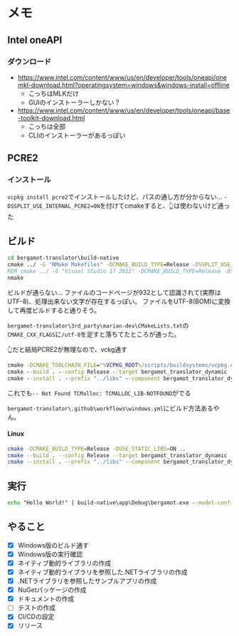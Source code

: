 # メモ

## Intel oneAPI
### ダウンロード
* https://www.intel.com/content/www/us/en/developer/tools/oneapi/onemkl-download.html?operatingsystem=windows&windows-install=offline
  * こっちはMLKだけ
  * GUIのインストーラーしかない？
* https://www.intel.com/content/www/us/en/developer/tools/oneapi/base-toolkit-download.html
  * こっちは全部
  * CLIのインストーラーがあるっぽい

## PCRE2

### インストール

`vcpkg install pcre2`でインストールしたけど、パスの通し方が分からない…
`-DSSPLIT_USE_INTERNAL_PCRE2=ON`を付けてcmakeすると、👆は使わないけど通った

## ビルド

```bat
cd bergamot-translator\build-native
cmake ../ -G "NMake Makefiles" -DCMAKE_BUILD_TYPE=Release -DSSPLIT_USE_INTERNAL_PCRE2=ON
REM cmake ../ -G "Visual Studio 17 2022" -DCMAKE_BUILD_TYPE=Release -DSSPLIT_USE_INTERNAL_PCRE2=ON
nmake
```

ビルドが通らない...
ファイルのコードページが932として認識されて(実際はUTF-8)、処理出来ない文字が存在するっぽい。
ファイルをUTF-8(BOM)に変換して再度ビルドすると通りそう。

`bergamot-translator\3rd_party\marian-dev\CMakeLists.txt`の`CMAKE_CXX_FLAGS`に`/utf-8`を足すと落ちてたところが通った。

👆だと結局PCRE2が無理なので、vckg通す
```bat
cmake -DCMAKE_TOOLCHAIN_FILE="%VCPKG_ROOT%/scripts/buildsystems/vcpkg.cmake" -DCMAKE_BUILD_TYPE=Release -DUSE_STATIC_LIBS=ON -DVCPKG_TARGET_TRIPLET="x64-windows-static" ..
cmake --build . --config Release --target bergamot_translator_dynamic
cmake --install . --prefix "../libs" --component bergamot_translator_dynamic
```

これでも`-- Not Found TCMalloc: TCMALLOC_LIB-NOTFOUND`がでる


`bergamot-translator\.github\workflows\windows.yml`にビルド方法あるやん。

#### Linux

```bash
cmake -DCMAKE_BUILD_TYPE=Release -DUSE_STATIC_LIBS=ON ..
cmake --build . --config Release --target bergamot_translator_dynamic
cmake --install . --prefix "../libs" --component bergamot_translator_dynamic
```


## 実行

```bat
echo "Hello World!" | build-native\app\Debug\bergamot.exe --model-config-paths models\enja\config.yml
```

## やること

* [x] Windows版のビルド通す
* [x] Windows版の実行確認
* [x] ネイティブ動的ライブラリの作成
* [x] ネイティブ動的ライブラリを参照した.NETライブラリの作成
* [x] .NETライブラリを参照したサンプルアプリの作成
* [x] NuGetパッケージの作成
* [x] ドキュメントの作成
* [ ] テストの作成
* [x] CI/CDの設定
* [x] リリース
